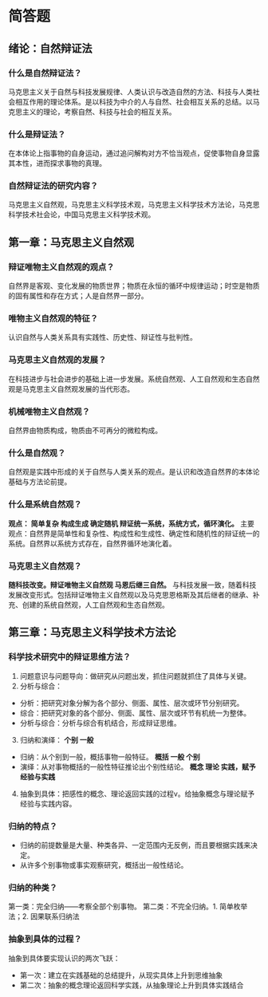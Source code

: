 # 简答题
## 绪论：自然辩证法
### 什么是自然辩证法？
马克思主义关于自然与科技发展规律、人类认识与改造自然的方法、科技与人类社会相互作用的理论体系。是以科技为中介的人与自然、社会相互关系的总结。以马克思主义的理论，考察自然、科技与社会的相互关系。
### 什么是辩证法？
在本体论上指事物的自身运动，通过追问解构对方不恰当观点，促使事物自身显露其本性，进而探求事物的真理。
### 自然辩证法的研究内容？
马克思主义自然观，马克思主义科学技术观，马克思主义科学技术方法论，马克思科学技术社会论，中国马克思主义科学技术观。
## 第一章：马克思主义自然观
### 辩证唯物主义自然观的观点？
自然界是客观、变化发展的物质世界；物质在永恒的循环中规律运动；时空是物质的固有属性和存在方式；人是自然界一部分。
### 唯物主义自然观的特征？
认识自然与人类关系具有实践性、历史性、辩证性与批判性。
###  马克思主义自然观的发展？
在科技进步与社会进步的基础上进一步发展。系统自然观、人工自然观和生态自然观是马克思主义自然观发展的当代形态。
### 机械唯物主义自然观？
自然界由物质构成，物质由不可再分的微粒构成。
### 什么是自然观？
自然观是实践中形成的关于自然与人类关系的观点。是认识和改造自然界的本体论基础与方法论前提。
### 什么是系统自然观？
**观点： 简单复杂 构成生成 确定随机 辩证统一系统，系统方式，循环演化。**
主要观点：自然界是简单性和复杂性、构成性和生成性、确定性和随机性的辩证统一的系统。自然界以系统方式存在，自然界循环地演化着。
### 马克思主义自然观？
**随科技改变。辩证唯物主义自然观 马恩后继三自然。**
与科技发展一致，随着科技发展改变形式。包括辩证唯物主义自然观以及马克思恩格斯及其后继者的继承、补充、创建的系统自然观，人工自然观和生态自然观。

## 第三章：马克思主义科学技术方法论
### 科学技术研究中的辩证思维方法？
1. 问题意识与问题导向：做研究从问题出发，抓住问题就抓住了具体与关键。
2. 分析与综合：
* 分析：把研究对象分解为各个部分、侧面、属性、层次或环节分别研究。
* 综合：把研究对象的各个部分、侧面、属性、层次或环节有机统一为整体。
* 分析与综合：分析与综合有机结合，形成辩证思维。
3. 归纳和演绎：
**个别 一般**
* 归纳：从个别到一般，概括事物一般特征。
**概括 一般 个别**
* 演绎：从对事物概括的一般性特征推论出个别性结论。
**概念 理论 实践，赋予经验与实践**
4. 抽象到具体：把感性的概念、理论返回实践的过程v。给抽象概念与理论赋予经验与实践内容。
### 归纳的特点？
* 归纳的前提数量是大量、种类各异、一定范围内无反例，而且要根据实践来决定。
* 从许多个别事物或事实观察研究，概括出一般性结论。

### 归纳的种类？
第一类：完全归纳——考察全部个别事物。
第二类：不完全归纳。1. 简单枚举法；2. 因果联系归纳法

### 抽象到具体的过程？
抽象到具体要实现认识的两次飞跃：
* 第一次：建立在实践基础的总结提升，从现实具体上升到思维抽象
* 第二次：抽象的概念理论返回科学实践，从抽象理论上升到具体实践结合
